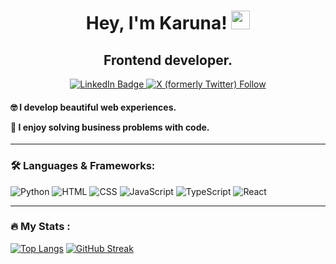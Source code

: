 <div id="greetings" align="center">
<h1>
  Hey, I'm Karuna!
  <img src="https://media.giphy.com/media/hvRJCLFzcasrR4ia7z/giphy.gif" width="30px"/>
</h1>
<h2>Frontend developer. </h2>
</div>
<div id="badges" align="center">
  <a href="https://www.linkedin.com/in/starlightknown/">
  <img src="https://img.shields.io/badge/LinkedIn-blue?style=for-the-badge&logo=linkedin&logoColor=white" alt="LinkedIn Badge"/>
  </a>
  <a href="https://www.x.com/starlightknown/">
  <img alt="X (formerly Twitter) Follow" src="https://img.shields.io/twitter/follow/:starlightknown">
  </a>
</div>
<div id="profile views" align="center">
<img src="https://komarev.com/ghpvc/?username=starlightknown&style=flat-square&color=blue" alt=""/>
</div>
<h4>
  
🤓 I develop beautiful web experiences.

🚀 I enjoy solving business problems with code.

</h4>

---

### :hammer_and_wrench: Languages & Frameworks:

![Python](https://img.shields.io/badge/Python-316192?style=for-the-badge&logo=python&logoColor=yellow)
![[HTML](https://skillicons.dev/icons?i=html)](https://img.shields.io/badge/HTML5-E34F26?style=for-the-badge&logo=html5&logoColor=white)
![CSS](https://img.shields.io/badge/css-%231572B6.svg?style=for-the-badge&logo=css3&logoColor=white)
![JavaScript](https://img.shields.io/badge/javascript-%231572B6.svg?style=for-the-badge&logo=javascript3&logoColor=white)
![TypeScript](https://img.shields.io/badge/typescript-%231572B6.svg?style=for-the-badge&logo=typescript3&logoColor=white)
![React](https://img.shields.io/badge/-ReactJs-61DAFB?logo=react&logoColor=white&style=for-the-badge)

---
### :fire: My Stats :
[![Top Langs](https://github-readme-stats.vercel.app/api/top-langs/?username=starlightknown&layout=compact)](https://github.com/anuraghazra/github-readme-stats)
[![GitHub Streak](https://streak-stats.demolab.com?user=starlightknown&theme=transparent&hide_border=true&mode=weekly&fire=FF2222&dates=2C68F6&currStreakLabel=2C68F6&currStreakNum=2C68F6)](https://git.io/streak-stats)
